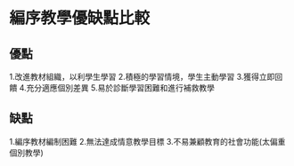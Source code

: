 # 編序教學優缺點比較

## 優點
1.改進教材組織，以利學生學習
2.積極的學習情境，學生主動學習
3.獲得立即回饋
4.充分適應個別差異
5.易於診斷學習困難和進行補救教學

## 缺點
1.編序教材編制困難
2.無法達成情意教學目標
3.不易兼顧教育的社會功能(太偏重個別教學)